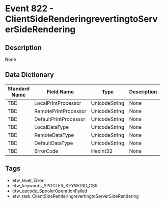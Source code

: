 # Event 822 - ClientSideRenderingrevertingtoServerSideRendering

## Description
None

## Data Dictionary
|Standard Name|Field Name|Type|Description|Sample Value|
|---|---|---|---|---|
|TBD|LocalPrintProcessor|UnicodeString|None|`None`|
|TBD|RemotePrintProcessor|UnicodeString|None|`None`|
|TBD|DefaultPrintProcessor|UnicodeString|None|`None`|
|TBD|LocalDataType|UnicodeString|None|`None`|
|TBD|RemoteDataType|UnicodeString|None|`None`|
|TBD|DefaultDataType|UnicodeString|None|`None`|
|TBD|ErrorCode|HexInt32|None|`None`|

## Tags
* etw_level_Error
* etw_keywords_SPOOLER_KEYWORD_CSR
* etw_opcode_SpoolerOperationFailed
* etw_task_ClientSideRenderingrevertingtoServerSideRendering